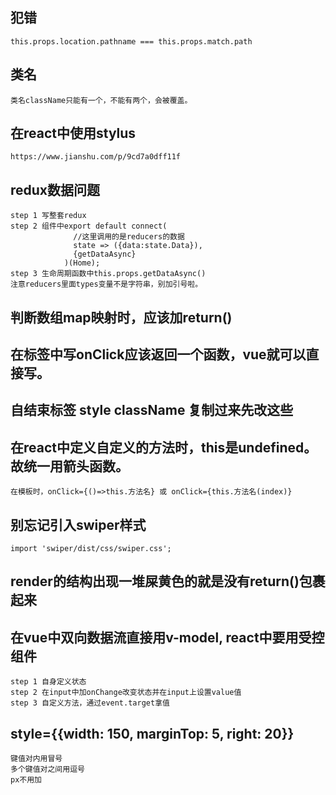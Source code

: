 ## 犯错
    this.props.location.pathname === this.props.match.path

## 类名
    类名className只能有一个，不能有两个，会被覆盖。

## 在react中使用stylus
    https://www.jianshu.com/p/9cd7a0dff11f

## redux数据问题
    step 1 写整套redux
    step 2 组件中export default connect(
                  //这里调用的是reducers的数据
                  state => ({data:state.Data}),
                  {getDataAsync}
                )(Home);
    step 3 生命周期函数中this.props.getDataAsync()
    注意reducers里面types变量不是字符串，别加引号啦。

## 判断数组map映射时，应该加return()

## 在标签中写onClick应该返回一个函数，vue就可以直接写。

## 自结束标签 style className 复制过来先改这些

## 在react中定义自定义的方法时，this是undefined。故统一用箭头函数。
    在模板时，onClick={()=>this.方法名} 或 onClick={this.方法名(index)}

## 别忘记引入swiper样式
    import 'swiper/dist/css/swiper.css';

## render的结构出现一堆屎黄色的就是没有return()包裹起来

## 在vue中双向数据流直接用v-model, react中要用受控组件
    step 1 自身定义状态
    step 2 在input中加onChange改变状态并在input上设置value值
    step 3 自定义方法，通过event.target拿值

## style={{width: 150, marginTop: 5, right: 20}}
    键值对内用冒号
    多个键值对之间用逗号
    px不用加

